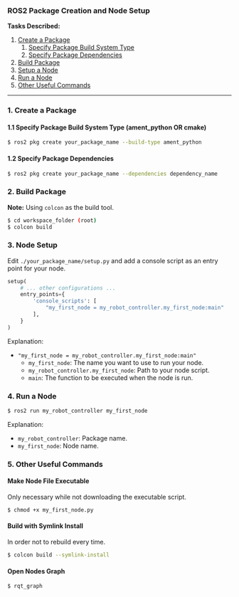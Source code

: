 ### ROS2 Package Creation and Node Setup
**Tasks Described:**
1. [Create a Package](#1-create-a-package)
   1. [Specify Package Build System Type](#11-specify-package-build-system-type-ament_python-or-cmake)
   2. [Specify Package Dependencies](#12-specify-package-dependencies)
2. [Build Package](#2-build-package)
3. [Setup a Node](#3-node-setup)
4. [Run a Node](#4-run-a-node)
5. [Other Useful Commands](#5-other-useful-commands)
---

### 1. Create a Package

#### 1.1 Specify Package Build System Type (ament_python OR cmake)

```bash
$ ros2 pkg create your_package_name --build-type ament_python
```

#### 1.2 Specify Package Dependencies

```bash
$ ros2 pkg create your_package_name --dependencies dependency_name
```

### 2. Build Package

**Note:** Using `colcon` as the build tool.

```bash
$ cd workspace_folder (root)
$ colcon build
```

### 3. Node Setup

Edit `./your_package_name/setup.py` and add a console script as an entry point for your node.

```python
setup(
    # ... other configurations ...
    entry_points={
        'console_scripts': [
            "my_first_node = my_robot_controller.my_first_node:main"
        ],
    }
)
```

Explanation:

- `"my_first_node = my_robot_controller.my_first_node:main"`
    - `my_first_node`: The name you want to use to run your node.
    - `my_robot_controller.my_first_node`: Path to your node script.
    - `main`: The function to be executed when the node is run.

### 4. Run a Node

```bash
$ ros2 run my_robot_controller my_first_node
```

Explanation:

- `my_robot_controller`: Package name.
- `my_first_node`: Node name.

### 5. Other Useful Commands

#### Make Node File Executable

Only necessary while not downloading the executable script.

```bash
$ chmod +x my_first_node.py
```

#### Build with Symlink Install

In order not to rebuild every time.

```bash
$ colcon build --symlink-install
```

#### Open Nodes Graph

```bash
$ rqt_graph
```